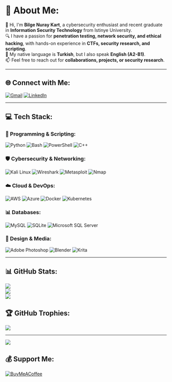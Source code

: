 # 💫 About Me:
👋 Hi, I'm **Bilge Nuray Kart**, a cybersecurity enthusiast and recent graduate in **Information Security Technology** from Istinye University.<br>
🔍 I have a passion for **penetration testing, network security, and ethical hacking**, with hands-on experience in **CTFs, security research, and scripting**.<br>
💭 My native language is **Turkish**, but I also speak **English (A2-B1)**.<br>
📫 Feel free to reach out for **collaborations, projects, or security research**.

---

## 🌐 Connect with Me:
[![Gmail](https://img.shields.io/badge/Gmail-D14836?style=for-the-badge&logo=gmail&logoColor=white)](mailto:bilgenuraykart@gmail.com)
[![LinkedIn](https://img.shields.io/badge/linkedin-%230077B5.svg?style=for-the-badge&logo=linkedin&logoColor=white)](https://www.linkedin.com/in/bilge-nuray-kart-0178a6265/)

---

## 💻 Tech Stack:
### 🚀 Programming & Scripting:
![Python](https://img.shields.io/badge/python-3670A0?style=for-the-badge&logo=python&logoColor=ffdd54) ![Bash](https://img.shields.io/badge/bash-%23121011.svg?style=for-the-badge&logo=gnu-bash&logoColor=white) ![PowerShell](https://img.shields.io/badge/powershell-5391FE?style=for-the-badge&logo=powershell&logoColor=white) ![C++](https://img.shields.io/badge/c++-%2300599C.svg?style=for-the-badge&logo=c%2B%2B&logoColor=white)

### 🛡️ Cybersecurity & Networking:
![Kali Linux](https://img.shields.io/badge/kali%20linux-557C94?style=for-the-badge&logo=kalilinux&logoColor=white) ![Wireshark](https://img.shields.io/badge/Wireshark-1679A7?style=for-the-badge&logo=wireshark&logoColor=white) ![Metasploit](https://img.shields.io/badge/metasploit-3A3A3A?style=for-the-badge&logo=metasploit&logoColor=white) ![Nmap](https://img.shields.io/badge/Nmap-004B87?style=for-the-badge&logo=nmap&logoColor=white)

### ☁️ Cloud & DevOps:
![AWS](https://img.shields.io/badge/AWS-%23FF9900.svg?style=for-the-badge&logo=amazon-aws&logoColor=white) ![Azure](https://img.shields.io/badge/azure-%230072C6.svg?style=for-the-badge&logo=microsoftazure&logoColor=white) ![Docker](https://img.shields.io/badge/docker-%230db7ed.svg?style=for-the-badge&logo=docker&logoColor=white) ![Kubernetes](https://img.shields.io/badge/kubernetes-%23326ce5.svg?style=for-the-badge&logo=kubernetes&logoColor=white)

### 📊 Databases:
![MySQL](https://img.shields.io/badge/mysql-%2300000f.svg?style=for-the-badge&logo=mysql&logoColor=white) ![SQLite](https://img.shields.io/badge/sqlite-%2307405e.svg?style=for-the-badge&logo=sqlite&logoColor=white) ![Microsoft SQL Server](https://img.shields.io/badge/Microsoft%20SQL%20Server-CC2927?style=for-the-badge&logo=microsoft%20sql%20server&logoColor=white)

### 🎨 Design & Media:
![Adobe Photoshop](https://img.shields.io/badge/adobe%20photoshop-%2331A8FF.svg?style=for-the-badge&logo=adobe%20photoshop&logoColor=white) ![Blender](https://img.shields.io/badge/blender-%23F5792A.svg?style=for-the-badge&logo=blender&logoColor=white) ![Krita](https://img.shields.io/badge/Krita-203759?style=for-the-badge&logo=krita&logoColor=EEF37B)

---

## 📊 GitHub Stats:
![](https://github-readme-stats.vercel.app/api?username=bilgenuray&theme=dark&hide_border=true&include_all_commits=false&count_private=false)<br/>
![](https://github-readme-streak-stats.herokuapp.com/?user=bilgenuray&theme=dark&hide_border=true)<br/>
![](https://github-readme-stats.vercel.app/api/top-langs/?username=bilgenuray&theme=dark&hide_border=true&include_all_commits=false&count_private=false&layout=compact)

## 🏆 GitHub Trophies:
![](https://github-profile-trophy.vercel.app/?username=bilgenuray&theme=alduin&no-frame=false&no-bg=false&margin-w=4)

---

[![](https://visitcount.itsvg.in/api?id=bilgenuray&icon=7&color=4)](https://visitcount.itsvg.in)

## 💰 Support Me:
[![BuyMeACoffee](https://img.shields.io/badge/Buy%20Me%20a%20Coffee-ffdd00?style=for-the-badge&logo=buy-me-a-coffee&logoColor=black)](https://buymeacoffee.com/nyxveil)
